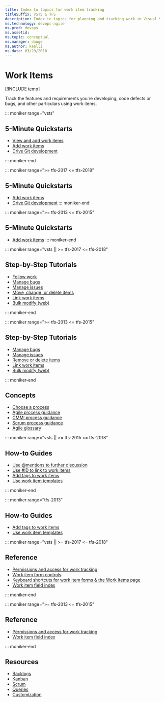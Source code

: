 ```yaml
---
title: Index to topics for work item tracking
titleSuffix: VSTS & TFS 
description: Index to topics for planning and tracking work in Visual Studio Team Services & Team Foundation Server
ms.technology: devops-agile
ms.prod: devops
ms.assetid:  
ms.topic: conceptual
ms.manager: douge
ms.author: kaelli
ms.date: 03/20/2018
---
```


# Work Items

[!INCLUDE [temp](../_shared/version-vsts-tfs-all-versions.md)]   


Track the features and requirements you're developing, code defects or bugs, and other particulars using work items. 

<!---
## Overview  
[About work items](about-work-items.md) 
-->

::: moniker range="vsts"
## 5-Minute Quickstarts  
 
- [View and add work items](view-add-work-items.md)  
- [Add work items](../backlogs/add-work-items.md?toc=/vsts/work/work-items/toc.json&bc=/vsts/work/work-items/breadcrumb/toc.json)
- [Drive Git development](../backlogs/connect-work-items-to-git-dev-ops.md?toc=/vsts/work/work-items/toc.json&bc=/vsts/work/work-items/breadcrumb/toc.json) 

::: moniker-end

::: moniker range=">= tfs-2017 <= tfs-2018"
## 5-Minute Quickstarts  
  
- [Add work items](../backlogs/add-work-items.md?toc=/vsts/work/work-items/toc.json&bc=/vsts/work/work-items/breadcrumb/toc.json)
- [Drive Git development](../backlogs/connect-work-items-to-git-dev-ops.md?toc=/vsts/work/work-items/toc.json&bc=/vsts/work/work-items/breadcrumb/toc.json) 
::: moniker-end


::: moniker range=">= tfs-2013 <= tfs-2015"
## 5-Minute Quickstarts  

- [Add work items](../backlogs/add-work-items.md?toc=/vsts/work/work-items/toc.json&bc=/vsts/work/work-items/breadcrumb/toc.json)
::: moniker-end


::: moniker range="vsts || >= tfs-2017 <= tfs-2018"
## Step-by-Step Tutorials

- [Follow work](follow-work-items.md)
- [Manage bugs](../backlogs/manage-bugs.md?toc=/vsts/work/work-items/toc.json&bc=/vsts/work/work-items/breadcrumb/toc.json)
- [Manage issues](../backlogs/manage-issues-impediments.md?toc=/vsts/work/work-items/toc.json&bc=/vsts/work/work-items/breadcrumb/toc.json)
- [Move, change, or delete items](../backlogs/remove-delete-work-items.md?toc=/vsts/work/work-items/toc.json&bc=/vsts/work/work-items/breadcrumb/toc.json)
- [Link work items](../backlogs/add-link.md?toc=/vsts/work/work-items/toc.json&bc=/vsts/work/work-items/breadcrumb/toc.json)
- [Bulk modify (web)](../backlogs/bulk-modify-work-items.md?toc=/vsts/work/work-items/toc.json&bc=/vsts/work/work-items/breadcrumb/toc.json)

::: moniker-end

::: moniker range=">= tfs-2013 <= tfs-2015"
## Step-by-Step Tutorials

- [Manage bugs](../backlogs/manage-bugs.md?toc=/vsts/work/work-items/toc.json&bc=/vsts/work/work-items/breadcrumb/toc.json)
- [Manage issues](../backlogs/manage-issues-impediments.md?toc=/vsts/work/work-items/toc.json&bc=/vsts/work/work-items/breadcrumb/toc.json)
- [Remove or delete items](../backlogs/remove-delete-work-items.md?toc=/vsts/work/work-items/toc.json&bc=/vsts/work/work-items/breadcrumb/toc.json)
- [Link work items](../backlogs/add-link.md?toc=/vsts/work/work-items/toc.json&bc=/vsts/work/work-items/breadcrumb/toc.json)
- [Bulk modify (web)](../backlogs/bulk-modify-work-items.md?toc=/vsts/work/work-items/toc.json&bc=/vsts/work/work-items/breadcrumb/toc.json)

::: moniker-end

## Concepts 

- [Choose a process](guidance/choose-process.md)  
- [Agile process guidance](guidance/agile-process.md)  
- [CMMI process guidance](guidance/cmmi-process.md)  
- [Scrum process guidance](guidance/scrum-process.md)         
- [Agile glossary](agile-glossary.md) 

::: moniker range="vsts || >= tfs-2015 <= tfs-2018"
## How-to Guides
- [Use @mentions to further discussion](../../notifications/at-mentions.md?toc=/vsts/work/work-items/toc.json&bc=/vsts/work/work-items/breadcrumb/toc.json)
- [Use #ID to link to work items](../../notifications/add-links-to-work-items.md?toc=/vsts/work/work-items/toc.json&bc=/vsts/work/work-items/breadcrumb/toc.json)
- [Add tags to work items](../track/add-tags-to-work-items.md?toc=/vsts/work/work-items/toc.json)
- [Use work item templates](../backlogs/work-item-template.md?toc=/vsts/work/work-items/toc.json)

::: moniker-end

::: moniker range="tfs-2013"

## How-to Guides
- [Add tags to work items](../track/add-tags-to-work-items.md?toc=/vsts/work/work-items/toc.json)
- [Use work item templates](../backlogs/work-item-template.md?toc=/vsts/work/work-items/toc.json)


::: moniker range="vsts || >= tfs-2017 <= tfs-2018"
## Reference
- [Permissions and access for work tracking](../../organizations/security/permissions-access-work-tracking.md?toc=/vsts/work/work-items/toc.json&bc=/vsts/work/work-items/breadcrumb/toc.json)
- [Work item form controls](work-item-form-controls.md) 
- [Keyboard shortcuts for work item forms & the Work Items page](work-item-form-keyboard-shortcuts.md)       
- [Work item field index](guidance/work-item-field.md)
 
::: moniker-end

::: moniker range=">= tfs-2013 <= tfs-2015"
## Reference
- [Permissions and access for work tracking](../../organizations/security/permissions-access-work-tracking.md?toc=/vsts/work/work-items/toc.json&bc=/vsts/work/work-items/breadcrumb/toc.json)  
- [Work item field index](guidance/work-item-field.md)

::: moniker-end
## Resources 

- [Backlogs](../backlogs/index.md)
- [Kanban](../kanban/index.md)
- [Scrum](../scrum/index.md)
- [Queries](../track/index.md)
- [Customization](../../reference/index.md)



